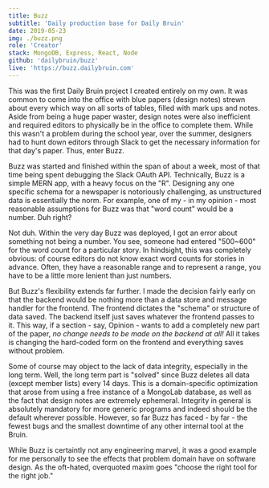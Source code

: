 ```yaml
---
title: Buzz
subtitle: 'Daily production base for Daily Bruin'
date: 2019-05-23
img: ./buzz.png
role: 'Creator'
stack: MongoDB, Express, React, Node
github: 'dailybruin/buzz'
live: 'https://buzz.dailybruin.com'
---
```


This was the first Daily Bruin project I created entirely on my own. It was common to come into the office with blue papers (design notes) strewn about every which way on all sorts of tables, filled with mark ups and notes. Aside from being a huge paper waster, design notes were also inefficient and required editors to physically be in the office to complete them. While this wasn't a problem during the school year, over the summer, designers had to hunt down editors through Slack to get the necessary information for that day's paper. Thus, enter Buzz.

Buzz was started and finished within the span of about a week, most of that time being spent debugging the Slack OAuth API. Technically, Buzz is a simple MERN app, with a heavy focus on the "R". Designing any one specific schema for a newspaper is notoriously challenging, as unstructured data is essentially the norm. For example, one of my - in my opinion - most reasonable assumptions for Buzz was that "word count" would be a number. Duh right?

Not duh. Within the very day Buzz was deployed, I got an error about something not being a number. You see, someone had entered "500~600" for the word count for a particular story. In hindsight, this was completely obvious: of course editors do not know exact word counts for stories in advance. Often, they have a reasonable range and to represent a range, you have to be a little more lenient than just numbers. 

But Buzz's flexibility extends far further. I made the decision fairly early on that the backend would be nothing more than a data store and message handler for the frontend. The frontend dictates the "schema" or structure of data saved. The backend itself just saves whatever the frontend passes to it. This way, if a section - say, Opinion - wants to add a completely new part of the paper, *no change needs to be made on the backend at all!* All it takes is changing the hard-coded form on the frontend and everything saves without problem.

Some of course may object to the lack of data integrity, especially in the long term. Well, the long term part is "solved" since Buzz deletes all data (except member lists) every 14 days. This is a domain-specific optimization that arose from using a free instance of a MongoLab database, as well as the fact that design notes are extremely ephemeral. Integrity in general is absolutely mandatory for more generic programs and indeed should be the default wherever possible. However, so far Buzz has faced - by far - the fewest bugs and the smallest downtime of any other internal tool at the Bruin. 

While Buzz is certaintly not any engineering marvel, it was a good example for me personally to see the effects that problem domain have on software design. As the oft-hated, overquoted maxim goes "choose the right tool for the right job."
